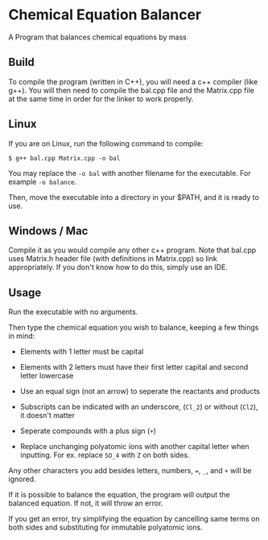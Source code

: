 # Chemical Equation Balancer
A Program that balances chemical equations by mass

## Build

To compile the program (written in C++), you will need a c++ compiler (like g++). You will then need to compile the bal.cpp file and the Matrix.cpp file at the same time in order for the linker to work properly.

## Linux

If you are on Linux, run the following command to compile:

```
$ g++ bal.cpp Matrix.cpp -o bal
```

You may replace the `-o bal` with another filename for the executable. For example `-o balance`.

Then, move the executable into a directory in your $PATH, and it is ready to use.

## Windows / Mac

Compile it as you would compile any other c++ program. Note that bal.cpp uses Matrix.h header file (with definitions in Matrix.cpp) so link appropriately. If you don't know how to do this, simply use an IDE.


## Usage

Run the executable with no arguments.

Then type the chemical equation you wish to balance, keeping a few things in mind:

- Elements with 1 letter must be capital

- Elements with 2 letters must have their first letter capital and second letter lowercase

- Use an equal sign (not an arrow) to seperate the reactants and products

- Subscripts can be indicated with an underscore, (`Cl_2`) or without (`Cl2`), it doesn't matter

- Seperate compounds with a plus sign (`+`)

- Replace unchanging polyatomic ions with another capital letter when inputting. For ex. replace `SO_4` with `Z` on both sides.

Any other characters you add besides letters, numbers, `=`, `_`, and `+` will be ignored.

If it is possible to balance the equation, the program will output the balanced equation. If not, it will throw an error.

If you get an error, try simplifying the equation by cancelling same terms on both sides and substituting for immutable polyatomic ions.
